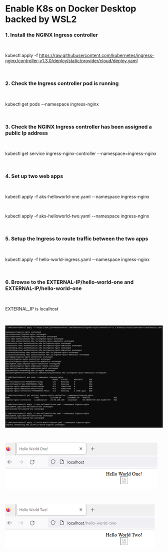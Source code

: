 # Enable K8s on Docker Desktop backed by WSL2

### 1. Install the NGINX Ingress controller

&nbsp;
&nbsp;

kubectl apply -f https://raw.githubusercontent.com/kubernetes/ingress-nginx/controller-v1.3.0/deploy/static/provider/cloud/deploy.yaml

&nbsp;
&nbsp;

### 2. Check the Ingress controller pod is running

&nbsp;
&nbsp;

kubectl get pods --namespace ingress-nginx

&nbsp;
&nbsp;

### 3. Check the NGINX Ingress controller has been assigned a public Ip address

&nbsp;
&nbsp;

kubectl get service ingress-nginx-controller --namespace=ingress-nginx

&nbsp;
&nbsp;

### 4. Set up two web apps

&nbsp;
&nbsp;

kubectl apply -f aks-helloworld-one.yaml --namespace ingress-nginx

&nbsp;

kubectl apply -f aks-helloworld-two.yaml --namespace ingress-nginx

&nbsp;
&nbsp;

### 5. Setup the Ingress to route traffic between the two apps

&nbsp;
&nbsp;

kubectl apply -f hello-world-ingress.yaml --namespace ingress-nginx

&nbsp;
&nbsp;

### 6. Browse to the EXTERNAL-IP/hello-world-one and EXTERNAL-IP/hello-world-one

&nbsp;
&nbsp;

EXTERNAL_IP is localhost

&nbsp;
&nbsp;

![screen-shot-step-by-step](./command-prompt.png)

&nbsp;
&nbsp;

![screen-shot-browser](./browser.png)

&nbsp;
&nbsp;

![screen-shot-browser-2](./browser-2.png)
